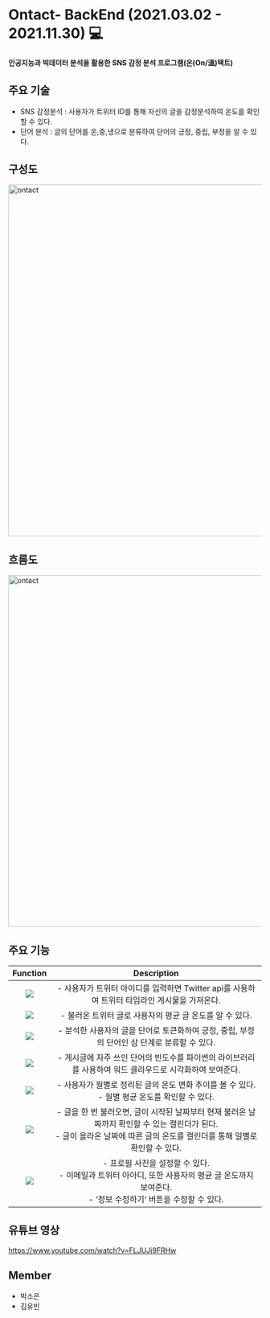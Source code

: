 # Ontact- BackEnd (2021.03.02 - 2021.11.30) 💻
#### 인공지능과 빅데이터 분석을 활용한 SNS 감정 분석 프로그램(온(On/溫)택트)

## 주요 기술
- SNS 감정분석 : 사용자가 트위터 ID를 통해 자신의 글을 감정분석하여 온도를 확인할 수 있다.
- 단어 분석 : 글의 단어를 온,중,냉으로 분류하여 단어의 긍정, 중립, 부정을 알 수 있다.


## 구성도
<img width="700" alt="ontact" src="https://user-images.githubusercontent.com/43837921/126651703-f2896e5b-1d1d-48f5-9e03-766308925914.png">


## 흐름도
<img width="700" alt="ontact" src="https://user-images.githubusercontent.com/43837921/126651838-c8513e64-8bfd-4dc0-8942-c92b1acca626.png">


## 주요 기능
|             Function             |                         Description                          |
| :------------------------------: | :----------------------------------------------------------: |
|         ![](https://img.shields.io/badge/검색창-pink)         | - 사용자가 트위터 아이디를 입력하면 Twitter api를 사용하여 트위터 타임라인 게시물을 가져온다.|
| ![](https://img.shields.io/badge/글감정분석-pink) | - 불러온 트위터 글로 사용자의 평균 글 온도를 알 수 있다.|
|          ![](https://img.shields.io/badge/감정에따른단어분류-pink)          | - 분석한 사용자의 글을 단어로 토큰화하여 긍정, 중립, 부정의 단어인 삼 단계로 분류할 수 있다. |
|     ![](https://img.shields.io/badge/단어빈도수확인-pink)     | - 게시글에 자주 쓰인 단어의 빈도수를 파이썬의 라이브러리를 사용하여 워드 클라우드로 시각화하여 보여준다. |
|       ![](https://img.shields.io/badge/월별온도변화그래프-pink)       | - 사용자가 월별로 정리된 글의 온도 변화 추이를 볼 수 있다.<br>- 월별 평균 온도를 확인할 수 있다.   |
|         ![](https://img.shields.io/badge/온도캘린더-pink)         |- 글을 한 번 불러오면, 글이 시작된 날짜부터 현재 불러온 날짜까지 확인할 수 있는 캘린더가 된다.<br>- 글이 올라온 날짜에 따른 글의 온도를 캘린더를 통해 일별로 확인할 수 있다.|
|    ![](https://img.shields.io/badge/내정보-pink)     |- 프로필 사진을 설정할 수 있다.<br>- 이메일과 트위터 아아디, 또한 사용자의 평균 글 온도까지 보여준다.<br>- ’정보 수정하기‘ 버튼을 수정할 수 있다. |

## 유튜브 영상
https://www.youtube.com/watch?v=FLJUJj9FRHw

## Member
- 박소은
- 김유빈

